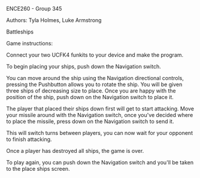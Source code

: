 ENCE260 - Group 345

Authors: Tyla Holmes, Luke Armstrong

Battleships


Game instructions:

Connect your two UCFK4 funkits to your device and make the program.

To begin placing your ships, push down the Navigation switch.

You can move around the ship using the Navigation directional controls, pressing the Pushbutton allows you to rotate the ship. You will be given three ships of decreasing size to place.
Once you are happy with the position of the ship, push down on the Navigation switch to place it.

The player that placed their ships down first will get to start attacking. Move your missile around with the Navigation switch, once you've decided where to place the missile, press down on the Navigation switch to send it.

This will switch turns between players, you can now wait for your opponent to finish attacking.

Once a player has destroyed all ships, the game is over.

To play again, you can push down the Navigation switch and you'll be taken to the place ships screen.